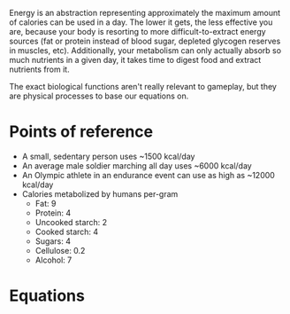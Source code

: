 Energy is an abstraction representing approximately the maximum amount of calories can be used in a day. The lower it gets, the less effective you are, because your body is resorting to more difficult-to-extract energy sources (fat or protein instead of blood sugar, depleted glycogen reserves in muscles, etc). Additionally, your metabolism can only actually absorb so much nutrients in a given day, it takes time to digest food and extract nutrients from it.

The exact biological functions aren't really relevant to gameplay, but they are physical processes to base our equations on.

# Points of reference
- A small, sedentary person uses ~1500 kcal/day
- An average male soldier marching all day uses ~6000 kcal/day
- An Olympic athlete in an endurance event can use as high as ~12000 kcal/day
- Calories metabolized by humans per-gram
	- Fat: 9
	- Protein: 4
	- Uncooked starch: 2
	- Cooked starch: 4
	- Sugars: 4
	- Cellulose: 0.2
	- Alcohol: 7
# Equations
